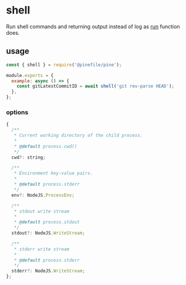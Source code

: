 # shell

Run shell commands and returning output instead of log as [run](./run.md) function does.

## usage

```js
const { shell } = require('@pinefile/pine');

module.exports = {
  example: async () => {
    const gitLatestCommitID = await shell('git rev-parse HEAD');
  },
};
```

### options

```js
{
  /**
   * Current working directory of the child process.
   *
   * @default process.cwd()
   */
  cwd?: string;

  /**
   * Environment key-value pairs.
   *
   * @default process.stderr
   */
  env?: NodeJS.ProcessEnv;

  /**
   * stdout write stream
   *
   * @default process.stdout
   */
  stdout?: NodeJS.WriteStream;

  /**
   * stderr write stream
   *
   * @default process.stderr
   */
  stderr?: NodeJS.WriteStream;
};
```
